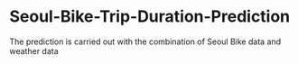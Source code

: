 # Seoul-Bike-Trip-Duration-Prediction
The prediction is carried out with the combination  of Seoul Bike data and weather data
